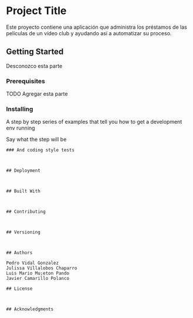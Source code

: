# Project Title

Este proyecto contiene una aplicación que administra los préstamos de las películas de un vídeo club y ayudando  así a automatizar su proceso.

## Getting Started

Desconozco esta parte

### Prerequisites

TODO Agregar esta parte

### Installing

A step by step series of examples that tell you how to get a development env running

Say what the step will be

```
### And coding style tests



## Deployment



## Built With



## Contributing



## Versioning

 

## Authors

Pedro Vidal Gonzalez
Julissa Villalobos Chaparro
Luis Mario Mu;eton Pando
Javier Camarillo Polanco

## License



## Acknowledgments

